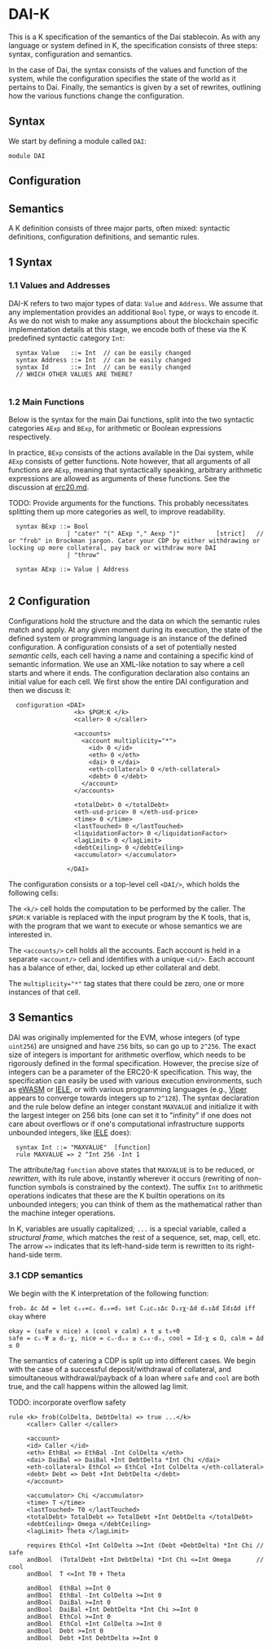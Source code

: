 DAI-K
=======

This is a K specification of the semantics of the Dai stablecoin. As with any
language or system defined in K, the specification consists of three steps:
syntax, configuration and semantics.

In the case of Dai, the syntax consists of the values and function of the system,
while the configuration specifies the state of the world as it pertains to Dai.
Finally, the semantics is given by a set of rewrites, outlining how the various
functions change the configuration.

## Syntax

We start by defining a module called `DAI`:

```{.k}
module DAI
```

## Configuration


## Semantics


A K definition consists of three major parts, often mixed:
syntactic definitions, configuration definitions, and semantic
rules.

## 1 Syntax

### 1.1 Values and Addresses

DAI-K refers to two major types of data: `Value` and `Address`.
We assume that any implementation provides an additional `Bool`
type, or ways to encode it. As we do not wish to make any
assumptions about the blockchain specific implementation
details at this stage, we encode both of these via the K predefined
syntactic category `Int`:

```{.k}
  syntax Value   ::= Int  // can be easily changed
  syntax Address ::= Int  // can be easily changed
  syntax Id      ::= Int  // can be easily changed
  // WHICH OTHER VALUES ARE THERE?
  
```

### 1.2 Main Functions

Below is the syntax for the main Dai functions, split into 
the two syntactic categories `AExp` and `BExp`, for arithmetic
or Boolean expressions respectively.

In practice, `BExp` consists of the actions available in the 
Dai system, while `AExp` consists of getter functions. Note however,
that all arguments of all functions are `AExp`, meaning that syntactically
speaking, arbitrary arithmetic expressions are allowed as arguments of these
functions. See the discussion at [erc20.md](https://github.com/runtimeverification/erc20-semantics/blob/master/erc20.md).

TODO: Provide arguments for the functions. This probably necessitates splitting
them up more categories as well, to improve readability.

```{.k}
  syntax BExp ::= Bool
                | "cater" "(" AExp "," Aexp ")"          [strict]   //  or "frob" in Brockman jargon. Cater your CDP by either withdrawing or locking up more collateral, pay back or withdraw more DAI
                | "throw"
				
  syntax AExp ::= Value | Address
  
```

## 2 Configuration

Configurations hold the structure and the data on which the semantic rules
match and apply. At any given moment during its execution, the state of the
defined system or programming language is an instance of the defined
configuration. A configuration consists of a set of potentially nested
*semantic cells*, each cell having a name and containing a specific
kind of semantic information.
We use an XML-like notation to say where a cell starts and where it ends.
The configuration declaration also contains an initial value for each cell.
We first show the entire DAI configuration and then we discuss it:

```{.k}
  configuration <DAI>
                  <k> $PGM:K </k>
                  <caller> 0 </caller>

                  <accounts>
                    <account multiplicity="*">
                      <id> 0 </id>
                      <eth> 0 </eth>
					  <dai> 0 </dai>
					  <eth-collateral> 0 </eth-collateral>
					  <debt> 0 </debt>
                    </account>
                  </accounts>
				  
				  <totalDebt> 0 </totalDebt>
                  <eth-usd-price> 0 </eth-usd-price>
				  <time> 0 </time>
				  <lastTouched> 0 </lastTouched>
				  <liquidationFactor> 0 </liquidationFactor>
				  <lagLimit> 0 </lagLimit>
				  <debtCeiling> 0 </debtCeiling>
				  <accumulator> </accumulator>

                </DAI>
```
The configuration consists or a top-level cell `<DAI/>`, which
holds the following cells:

The `<k/>` cell holds the computation to be performed by the caller.
The `$PGM:K` variable is replaced with the input program by the K
tools, that is, with the program that we want to execute or whose semantics
we are interested in.

The `<accounts/>` cell holds all the accounts.
Each account is held in a separate `<account/>` cell and identifies with
a unique `<id/>`. Each account has a balance of ether, dai, locked up ether collateral and debt.

The `multiplicity="*"` tag states that there could be zero, one or more
instances of that cell.

## 3 Semantics

DAI was originally implemented for the EVM, whose integers
(of type `uint256`) are unsigned and have `256` bits, so can go up
to `2^256`.
The exact size of integers is important for arithmetic overflow,
which needs to be rigorously defined in the formal specification.
However, the precise size of integers can be a parameter of the
ERC20-K specification.
This way, the specification can easily be used with various execution
environments, such as [eWASM](https://github.com/ewasm/) or 
[IELE](https://github.com/runtimeverification/iele-semantics), or
with various programming languages
(e.g., [Viper](https://github.com/ethereum/viper) appears to converge
towards integers up to `2^128`).
The syntax declaration and the rule below define an integer
constant `MAXVALUE` and initialize it with the largest integer
on 256 bits (one can set it to "infinity" if one does not care about
overflows or if one's computational infrastructure supports unbounded
integers, like
[IELE](https://github.com/runtimeverification/iele-semantics) does):

```{.k}
  syntax Int ::= "MAXVALUE"  [function]
  rule MAXVALUE => 2 ^Int 256 -Int 1
```

The attribute/tag `function` above states that `MAXVALUE`
is to be reduced, or *rewritten*, with its rule above, instantly
wherever it occurs (rewriting of non-function symbols is constrained
by the context).
The suffix `Int` to arithmetic operations indicates that these are
the K builtin operations on its unbounded integers; you can think
of them as the mathematical rather than the machine integer operations.

In K, variables are usually capitalized; `...` is a special variable,
called a *structural frame*, which matches the rest of a sequence, set,
map, cell, etc.  The arrow `=>` indicates that its left-hand-side term
is rewritten to its right-hand-side term.

### 3.1 CDP semantics

We begin with the K interpretation of the following function:

``
frobᵤ Δc Δd = let cᵤ₀=cᵤ dᵤ₀=dᵤ set Cᵤ⤓cᵤ↥Δc Dᵤ↥χ·Δd dᵤ↥Δd Σd↥Δd iff okay
``
where
```
okay = (safe ∨ nice) ∧ (cool ∨ calm) ∧ t ≤ t₀+Θ
safe = cᵤ·Ψ ≥ dᵤ·χ, nice = cᵤ·dᵤ₀ ≥ cᵤ₀·dᵤ, cool = Σd·χ ≤ Ω, calm = Δd ≤ 0
```
The semantics of catering a CDP is split up into different cases. We begin with
the case of a successful deposit/withdrawal of collateral, and simoultaneous 
withdrawal/payback of a loan where `safe` and `cool` are both true, and the call 
happens within the allowed lag limit.

TODO: incorporate overflow safety

```{.k}
rule <k> frob(ColDelta, DebtDelta) => true ...</k>
	 <caller> Caller </caller>
	 
     <account>
	 <id> Caller </id>
	 <eth> EthBal => EthBal -Int ColDelta </eth>
	 <dai> DaiBal => DaiBal +Int DebtDelta *Int Chi </dai>
     <eth-collateral> EthCol => EthCol +Int ColDelta </eth-collateral>
     <debt> Debt => Debt +Int DebtDelta </debt>
	 </account>
	 
	 <accumulator> Chi </accumulator>
	 <time> T </time>
     <lastTouched> T0 </lastTouched>
     <totalDebt> TotalDebt => TotalDebt +Int DebtDelta </totalDebt>
	 <debtCeiling> Omega </debtCeiling>
	 <lagLimit> Theta </lagLimit>
	 
	 requires EthCol +Int ColDelta >=Int (Debt +DebtDelta) *Int Chi // safe
	 andBool  (TotalDebt +Int DebtDelta) *Int Chi <=Int Omega       // cool
	 andBool  T <=Int T0 + Theta

     andBool  EthBal >=Int 0
	 andBool  EthBal -Int ColDelta >=Int 0
	 andBool  DaiBal >=Int 0
	 andBool  DaiBal +Int DebtDelta *Int Chi >=Int 0
	 andBool  EthCol >=Int 0
	 andBool  EthCol +Int ColDelta >=Int 0
	 andBool  Debt >=Int 0
	 andBool  Debt +Int DebtDelta >=Int 0
	
```



